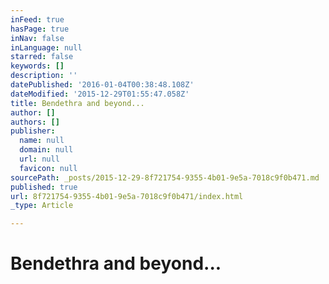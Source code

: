```yaml
---
inFeed: true
hasPage: true
inNav: false
inLanguage: null
starred: false
keywords: []
description: ''
datePublished: '2016-01-04T00:38:48.108Z'
dateModified: '2015-12-29T01:55:47.058Z'
title: Bendethra and beyond...
author: []
authors: []
publisher:
  name: null
  domain: null
  url: null
  favicon: null
sourcePath: _posts/2015-12-29-8f721754-9355-4b01-9e5a-7018c9f0b471.md
published: true
url: 8f721754-9355-4b01-9e5a-7018c9f0b471/index.html
_type: Article

---
```

# Bendethra and beyond...